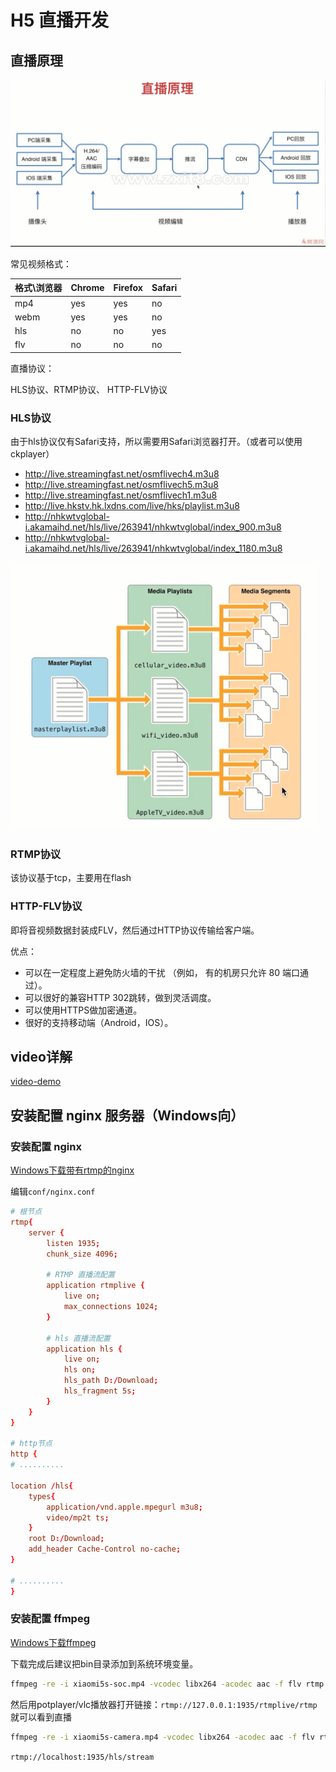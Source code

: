 # H5 直播开发

## 直播原理

![直播原理](res\直播原理.png)

常见视频格式：

| 格式\浏览器 | Chrome | Firefox | Safari |
| ----------- | ------ | ------- | ------ |
| mp4         | yes    | yes     | no     |
| webm        | yes    | yes     | no     |
| hls         | no     | no      | yes    |
| flv         | no     | no      | no     |

直播协议：

HLS协议、RTMP协议、 HTTP-FLV协议

### HLS协议

由于hls协议仅有Safari支持，所以需要用Safari浏览器打开。（或者可以使用ckplayer）

- http://live.streamingfast.net/osmflivech4.m3u8
- http://live.streamingfast.net/osmflivech5.m3u8
- http://live.streamingfast.net/osmflivech1.m3u8
- http://live.hkstv.hk.lxdns.com/live/hks/playlist.m3u8
- http://nhkwtvglobal-i.akamaihd.net/hls/live/263941/nhkwtvglobal/index_900.m3u8
- http://nhkwtvglobal-i.akamaihd.net/hls/live/263941/nhkwtvglobal/index_1180.m3u8

![hls1](res\hls协议1.png)

### RTMP协议

该协议基于tcp，主要用在flash

### HTTP-FLV协议

即将音视频数据封装成FLV，然后通过HTTP协议传输给客户端。

优点：

- 可以在一定程度上避免防火墙的干扰 （例如， 有的机房只允许 80 端口通过）。
- 可以很好的兼容HTTP 302跳转，做到灵活调度。
- 可以使用HTTPS做加密通道。
- 很好的支持移动端（Android，IOS）。

## video详解

[video-demo](video-demo/index.html)

## 安装配置 nginx 服务器（Windows向）

### 安装配置 nginx

[Windows下载带有rtmp的nginx](https://github.com/illuspas/nginx-rtmp-win32)

编辑`conf/nginx.conf`

```conf
# 根节点
rtmp{
    server {
        listen 1935;
        chunk_size 4096;

        # RTMP 直播流配置
        application rtmplive {
            live on;
            max_connections 1024;
        }

        # hls 直播流配置
        application hls {
            live on;
            hls on;
            hls_path D:/Download;
            hls_fragment 5s;
        }
    }
}

# http节点
http {
# ..........

location /hls{
    types{
        application/vnd.apple.mpegurl m3u8;
        video/mp2t ts;
    }
    root D:/Download;
    add_header Cache-Control no-cache;
}

# ..........
}
```

### 安装配置 ffmpeg

[Windows下载ffmpeg](https://ffmpeg.zeranoe.com/builds/)

下载完成后建议把bin目录添加到系统环境变量。

```sh
ffmpeg -re -i xiaomi5s-soc.mp4 -vcodec libx264 -acodec aac -f flv rtmp://localhost:1935/rtmplive/rtmp
```

然后用potplayer/vlc播放器打开链接：`rtmp://127.0.0.1:1935/rtmplive/rtmp`就可以看到直播

```sh
ffmpeg -re -i xiaomi5s-camera.mp4 -vcodec libx264 -acodec aac -f flv rtmp://localhost:1935/hls/stream
```

`rtmp://localhost:1935/hls/stream`